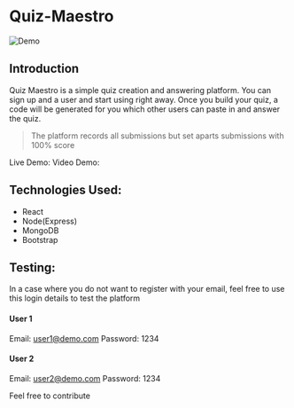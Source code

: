 # Quiz-Maestro
![Demo](https://user-images.githubusercontent.com/54324954/203569633-217a8585-d758-412c-808e-697c6ca1b942.png)

## Introduction
Quiz Maestro is a simple quiz creation and answering platform. You can sign up and a user and start using right away. Once you build your quiz, a code will be generated for you
which other users can paste in and answer the quiz. 

> The platform records all submissions but set aparts submissions with 100% score

Live Demo: 
Video Demo:

## Technologies Used:
- React
- Node(Express)
- MongoDB
- Bootstrap

## Testing:
In a case where you do not want to register with your email, feel free to use this login details to test the platform
#### User 1
Email: user1@demo.com
Password: 1234
#### User 2
Email: user2@demo.com
Password: 1234

Feel free to contribute
